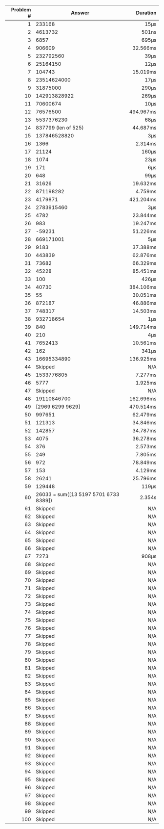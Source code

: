 |Problem #|Answer|Duration|
|-:|-|-:|
|1|233168|15µs|
|2|4613732|501ns|
|3|6857|695µs|
|4|906609|32.566ms|
|5|232792560|39µs|
|6|25164150|12µs|
|7|104743|15.019ms|
|8|23514624000|17µs|
|9|31875000|290µs|
|10|142913828922|269µs|
|11|70600674|10µs|
|12|76576500|494.967ms|
|13|5537376230|68µs|
|14|837799 (len of 525)|44.687ms|
|15|137846528820|3µs|
|16|1366|2.314ms|
|17|21124|160µs|
|18|1074|23µs|
|19|171|6µs|
|20|648|99µs|
|21|31626|19.632ms|
|22|871198282|4.759ms|
|23|4179871|421.204ms|
|24|2783915460|3µs|
|25|4782|23.844ms|
|26|983|19.247ms|
|27|-59231|51.226ms|
|28|669171001|5µs|
|29|9183|37.388ms|
|30|443839|62.876ms|
|31|73682|66.329ms|
|32|45228|85.451ms|
|33|100|426µs|
|34|40730|384.106ms|
|35|55|30.051ms|
|36|872187|46.886ms|
|37|748317|14.503ms|
|38|932718654|1µs|
|39|840|149.714ms|
|40|210|4µs|
|41|7652413|10.561ms|
|42|162|341µs|
|43|16695334890|136.925ms|
|44|Skipped|N/A|
|45|1533776805|7.277ms|
|46|5777|1.925ms|
|47|Skipped|N/A|
|48|19110846700|162.696ms|
|49|[2969 6299 9629]|470.514ms|
|50|997651|62.479ms|
|51|121313|34.846ms|
|52|142857|34.787ms|
|53|4075|36.278ms|
|54|376|2.573ms|
|55|249|7.805ms|
|56|972|78.849ms|
|57|153|4.129ms|
|58|26241|25.796ms|
|59|129448|119µs|
|60|26033 = sum([13 5197 5701 6733 8389])|2.354s|
|61|Skipped|N/A|
|62|Skipped|N/A|
|63|Skipped|N/A|
|64|Skipped|N/A|
|65|Skipped|N/A|
|66|Skipped|N/A|
|67|7273|908µs|
|68|Skipped|N/A|
|69|Skipped|N/A|
|70|Skipped|N/A|
|71|Skipped|N/A|
|72|Skipped|N/A|
|73|Skipped|N/A|
|74|Skipped|N/A|
|75|Skipped|N/A|
|76|Skipped|N/A|
|77|Skipped|N/A|
|78|Skipped|N/A|
|79|Skipped|N/A|
|80|Skipped|N/A|
|81|Skipped|N/A|
|82|Skipped|N/A|
|83|Skipped|N/A|
|84|Skipped|N/A|
|85|Skipped|N/A|
|86|Skipped|N/A|
|87|Skipped|N/A|
|88|Skipped|N/A|
|89|Skipped|N/A|
|90|Skipped|N/A|
|91|Skipped|N/A|
|92|Skipped|N/A|
|93|Skipped|N/A|
|94|Skipped|N/A|
|95|Skipped|N/A|
|96|Skipped|N/A|
|97|Skipped|N/A|
|98|Skipped|N/A|
|99|Skipped|N/A|
|100|Skipped|N/A|
